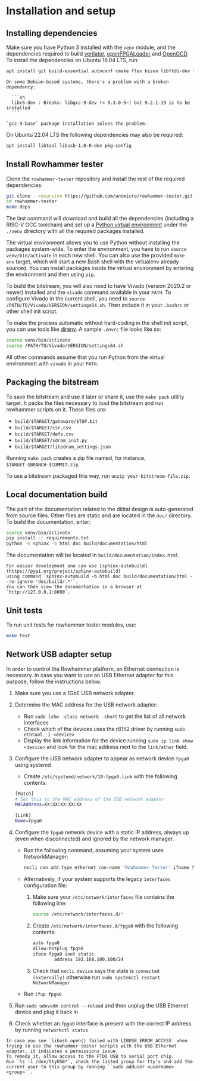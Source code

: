 # Installation and setup

## Installing dependencies

Make sure you have Python 3 installed with the `venv` module, and the dependencies required to build
[verilator](https://github.com/verilator/verilator), [openFPGALoader](https://github.com/trabucayre/openFPGALoader)
and [OpenOCD](https://github.com/openocd-org/openocd).
To install the dependencies on Ubuntu 18.04 LTS, run:

```sh
apt install git build-essential autoconf cmake flex bison libftdi-dev libjson-c-dev libevent-dev libtinfo-dev uml-utilities python3 python3-venv python3-wheel protobuf-compiler libcairo2 libftdi1-2 libftdi1-dev libhidapi-hidraw0 libhidapi-dev libudev-dev pkg-config tree zlib1g-dev zip unzip help2man curl ethtool
```

````{note}
On some Debian-based systems, there's a problem with a broken dependency:

  ```sh
  libc6-dev : Breaks: libgcc-9-dev (< 9.3.0-5~) but 9.2.1-19 is to be installed
  ```

`gcc-9-base` package installation solves the problem.
````

On Ubuntu 22.04 LTS the following dependencies may also be required:

```sh
apt install libtool libusb-1.0-0-dev pkg-config
```

## Install Rowhammer tester

Clone the `rowhammer-tester` repository and install the rest of the required dependencies:

```sh
git clone --recursive https://github.com/antmicro/rowhammer-tester.git
cd rowhammer-tester
make deps
```

The last command will download and build all the dependencies (including a RISC-V GCC toolchain)
and set up a [Python virtual environment](https://docs.python.org/3/library/venv.html) under
the `./venv` directory with all the required packages installed.

The virtual environment allows you to use Python without installing the packages system-wide.
To enter the environment, you have to run `source venv/bin/activate` in each new shell.
You can also use the provided `make env` target, which will start a new Bash shell with the virtualenv already sourced.
You can install packages inside the virtual environment by entering the environment and then using `pip`.

To build the bitstream, you will also need to have Vivado (version 2020.2 or newer) installed and the `vivado` command available in your `PATH`.
To configure Vivado in the current shell, you need to `source /PATH/TO/Vivado/VERSION/settings64.sh`.
Then include it in your `.bashrc` or other shell init script.

To make the process automatic without hard-coding in the shell init script, you can use tools like [direnv](https://github.com/direnv/direnv).
A sample `.envrc` file looks like so:

```sh
source venv/bin/activate
source /PATH/TO/Vivado/VERSION/settings64.sh
```

All other commands assume that you run Python from the virtual environment with `vivado` in your `PATH`.

## Packaging the bitstream

To save the bitstream and use it later or share it, use the `make pack` utility target.
It packs the files necessary to load the bitstream and run rowhammer scripts on it.
These files are:

* `build/$TARGET/gateware/$TOP.bit`
* `build/$TARGET/csr.csv`
* `build/$TARGET/defs.csv`
* `build/$TARGET/sdram_init.py`
* `build/$TARGET/litedram_settings.json`

Running `make pack` creates a zip file named, for instance, `$TARGET-$BRANCH-$COMMIT.zip`.

To use a bitstream packaged this way, run `unzip your-bitstream-file.zip`.

## Local documentation build

The part of the documentation related to the ditital design is auto-generated from source files.
Other files are static and are located in the `doc/` directory.
To build the documentation, enter:

```sh
source venv/bin/activate
pip install -r requirements.txt
python -m sphinx -b html doc build/documentation/html
```

The documentation will be located in `build/documentation/index.html`.

```{note}
For easier development one can use [sphinx-autobuild](https://pypi.org/project/sphinx-autobuild)
using command `sphinx-autobuild -b html doc build/documentation/html --re-ignore 'doc/build/.*'`.
You can then view the documentation in a browser at `http://127.0.0.1:8000`.
```

## Unit tests

To run unit tests for rowhammer tester modules, use:

```sh
make test
```

## Network USB adapter setup

In order to control the Rowhammer platform, an Ethernet connection is necessary.
In case you want to use an USB Ethernet adapter for this purpose, follow the instructions below.

1. Make sure you use a 1GbE USB network adapter.
1. Determine the MAC address for the USB network adapter:
   * Run `sudo lshw -class network -short` to get the list of all network interfaces
   * Check which of the devices uses the r8152 driver by running `sudo ethtool -i <device>`
   * Display the link information for the device running `sudo ip link show <device>` and look for the mac address next to the `link/ether` field.
1. Configure the USB network adapter to appear as network device `fpga0` using systemd
   * Create `/etc/systemd/network/10-fpga0.link` with the following contents:
  
    ```sh
    [Match]
    # Set this to the MAC address of the USB network adapter
    MACAddress=XX:XX:XX:XX:XX
    
    [Link]
    Name=fpga0
    ```

1. Configure the `fpga0` network device with a static IP address, always up (even when disconnected) and ignored by the network manager.
   * Run the following command, assuming your system uses NetworkManager:
  
      ```sh
      nmcli con add type ethernet con-name 'Rowhammer Tester' ifname fpga0 ipv4.method manual ipv4.addresses 192.168.100.100/24
      ```
  
   * Alternatively, if your system supports the legacy `interfaces` configuration file:
       1. Make sure your `/etc/network/interfaces` file contains the following line:
  
           ```sh
           source /etc/network/interfaces.d/*
           ```
  
       1. Create `/etc/network/interfaces.d/fpga0` with the following contents:
  
           ```sh
           auto fpga0
           allow-hotplug fpga0
           iface fpga0 inet static
                   address 192.168.100.100/24
           ```
  
       1. Check that `nmcli device` says the state is `connected (externally)` otherwise run `sudo systemctl restart NetworkManager`
   * Run `ifup fpga0`
1. Run `sudo udevadm control --reload` and then unplug the USB Ethernet device and plug it back in
1. Check whether an `fpga0` interface is present with the correct IP address by running `networkctl status`

```{note}
In case you see `libusb_open() failed with LIBUSB_ERROR_ACCESS` when trying to use the rowhammer tester scripts with the USB Ethernet adapter, it indicates a permissions issue.
To remedy it, allow access to the FTDI USB to serial port chip. 
Run `ls -l /dev/ttyUSB*`, check the listed group for tty's and add the current user to this group by running ``sudo adduser <username> <group>``.
```
